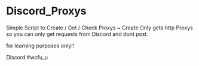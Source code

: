 # Discord_Proxys

Simple Script to Create / Get / Check Proxys   ~
Create Only gets http Proxys so you can only get requests from Discord and dont post.


for learning purposes only!!

Discord
#wofu_u
